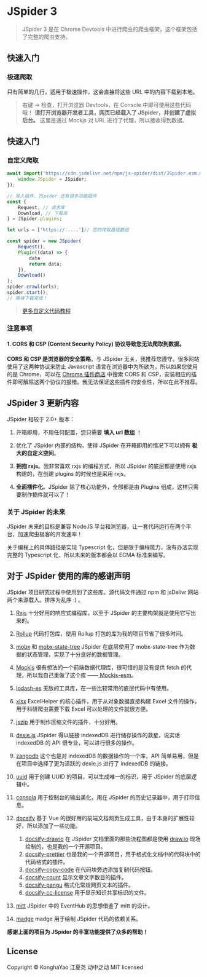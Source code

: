 # JSpider 3

> JSpider 3 是在 Chrome Devtools 中进行爬虫的爬虫框架，这个框架包括了完整的爬虫支持。

## 快速入门

### 极速爬取

只有简单的几行，适用于极速操作，这会直接将这些 URL 中的内容下载到本地。

> 右键 -> 检查，打开浏览器 Devtools，在 Console 中即可使用这些代码哦！
> **请打开浏览器开发者工具，网页已经载入了 JSpider，并创建了虚拟后台。**
> 这里是通过 Mockjs 对 URL 进行了代理，所以接收得到数据。

## 快速入门

### 自定义爬取

```js
await import('https://cdn.jsdelivr.net/npm/js-spider/dist/JSpider.esm.min.js').then({JSpider}=>{
    window.JSpider = JSpider;
});

// 导入插件，JSpider 还有很多功能插件
const {
    Request, // 请求库
    Download, // 下载库
} = JSpider.plugins;

let urls = ['https://.....']// 您的爬取路径数组

const spider = new JSpider(
    Request(),
    Plugin((data) => {
        data
        return data;
    }),
    Download()
);
spider.crawl(urls);
spider.start();
// 等待下载完成！
```

> [更多自定义代码教程](/zh-cn/quickstart)

### 注意事项

#### 1. **CORS 和 CSP (Content Security Policy) 协议导致您无法爬取到数据。**

**CORS 和 CSP 是浏览器的安全策略**，与 JSpider 无关，我推荐您遵守。很多网站使用了这两种协议来防止 Javascript 语言在浏览器中为所欲为，所以如果您使用的是 Chrome，可以在 [Chrome 插件商店](https://chrome.google.com/webstore/category/extensions?hl=zh-CN) 中搜索 CORS 和 CSP，安装相应的插件即可解除这两个协议的报错。我无法保证这些插件的安全性，所以在此不推荐。

## JSpider 3 更新内容

JSpider 相较于 2.0+ 版本：

1. 开箱即用，不用任何配置，您只需要 **填入 url 数组** ！

2. 优化了 JSpider 内部的结构，使得 JSpider 在开箱即用的情况下可以拥有 **极大的自定义空间**。

3. **拥抱 rxjs**。我非常喜欢 rxjs 的编程方式，所以 JSpider 的底层都是使用 rxjs 构建的，在创建 plugins 的时候也是采用 rxjs。

4. **全面插件化**。JSpider 除了核心功能外，全部都是由 Plugins 组成，这样只需要制作插件就可以了！

### 关于 JSpider 的未来

JSpider 未来的目标是兼容 NodeJS 平台和浏览器，让一套代码运行在两个平台，加速爬虫极客的开发速率！

关于编程上的具体路径是实现 Typescript 化，但是限于编程能力，没有办法实现完整的 Typescript 化，所以未来的版本都会以 ECMA 标准来编写。

## **对于 JSpider 使用的库的感谢声明**

JSpider 项目研究过程中使用到了这些库。源代码文件通过 npm 和 jsDelivr 网站两个来源载入。排序为乱序 :) 。

1. [Rxjs](https://github.com/ReactiveX/rxjs) 十分好用的响应式编程库，以至于 JSpider 的主要构架就是使用它写出来的。

2. [Rollup](https://github.com/rollup/rollup) 代码打包库，使用 Rollup 打包的库为我的项目节省了很多时间。

3. [mobx](https://cn.mobx.js.org/) 和 [mobx-state-tree](https://mobx-state-tree.js.org/intro/welcome) JSpider 在底层使用了 mobx-state-tree 作为数据的状态管理，实现了十分良好的数据管理。

4. [Mockjs](https://github.com/nuysoft/Mock) 很有想法的一个前端数据代理库，很可惜的是没有提供 fetch 的代理，所以我自己重做了这个库 ——[ Mockjs-esm](https://www.npmjs.com/package/mockjs-esm)。

5. [lodash-es](https://github.com/lodash/lodash) 无敌的工具库，在一些比较常用的底层代码中有使用。

6. [xlsx](https://www.npmjs.com/package/xlsx) ExcelHelper 的核心插件，用于从对象数据直接构建 Excel 文件的操作，用于科研爬虫需要下载 Excel 可以处理的文件就很方便。

7. [jszip](https://www.npmjs.com/package/jszip) 用于制作压缩文件的插件，十分好用。

8. [dexie.js](https://www.npmjs.com/package/dexie) JSpider 得以链接 indexedDB 进行储存操作的救星，说实话 indexedDB 的 API 很专业，可以进行很多的操作。

9. [zangodb](https://www.npmjs.com/package/zangodb) 这个也是对 indexedDB 的数据操作的一个库，API 简单易用，但是在项目中选择了更为活跃的 dexie.js 进行了 indexedDB 的链接。

10. [uuid](https://www.npmjs.com/package/uuid) 用于创建 UUID 的项目，可以生成唯一的标识，用于 JSpider 的底层逻辑中。

11. [consola](https://www.npmjs.com/package/consola) 用于控制台的输出美化，用在 JSpider 的历史记录器中，用于打印信息。

12. [docsify](https://www.npmjs.com/package/docsify) 基于 Vue 的很好用的前端文档网页生成工具，由于本身的扩展性较好，所以添加了一些功能。

    1. [docsify-drawio](https://www.npmjs.com/package/docsify-drawio) 在 JSpider 文档里面的那些流程图都是使用 [draw.io](https://github.com/jgraph/drawio) 现场绘制的，也是我的一个开源项目。
    2. [docsify-prettier](https://www.npmjs.com/package/docsify-prettier) 也是我的一个开源项目，用于格式化文档中的代码块中的代码格式的插件。
    3. [docsify-copy-code](https://www.npmjs.com/package/docsify-copy-code) 在代码块旁边添加复制代码按钮。
    4. [docsify-count](https://www.npmjs.com/package/docsify-count) 显示文章文字数目的插件。
    5. [docsify-pangu](https://www.npmjs.com/package/docsify-pangu) 格式化常规网页文本的插件。
    6. [docsify-cc-license](https://www.npmjs.com/package/docsify-cc-license) 用于显示知识共享标识的文件。

13. [mitt](https://github.com/developit/mitt) JSpider 中的 EventHub 的思想借鉴了 mitt 的设计。

14. [madge](https://github.com/pahen/madge/) madge 用于绘制 JSpider 代码的依赖关系。

**感谢上面的项目为 JSpider 的丰富功能提供了众多的帮助！**

## License

Copyright © KonghaYao 江夏尧 动中之动 MIT licensed
